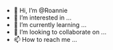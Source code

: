 - 👋 Hi, I’m @Roannie
- 👀 I’m interested in ...
- 🌱 I’m currently learning ...
- 💞️ I’m looking to collaborate on ...
- 📫 How to reach me ...

<!---
Roannie/Roannie is a ✨ special ✨ repository because its `README.md` (this file) appears on your GitHub profile.
You can click the Preview link to take a look at your changes.
--->
